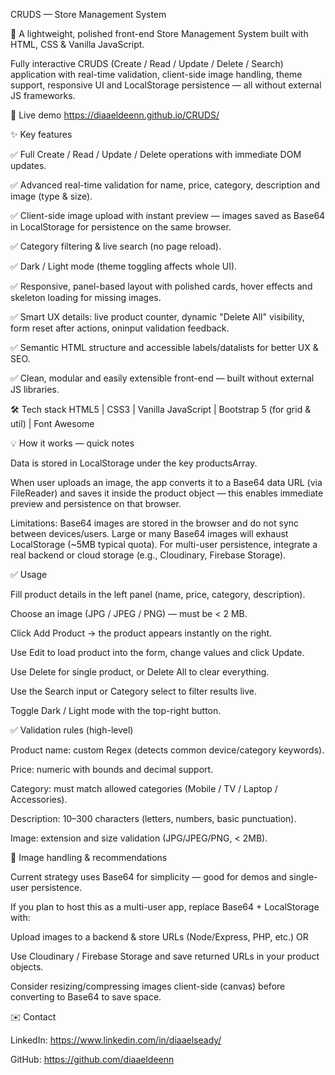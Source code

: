 CRUDS — Store Management System

🚀 A lightweight, polished front-end Store Management System built with HTML, CSS & Vanilla JavaScript.

Fully interactive CRUDS (Create / Read / Update / Delete / Search) application with real-time validation, client-side image handling, theme support, responsive UI and LocalStorage persistence — all without external JS frameworks.

🔗 Live demo
https://diaaeldeenn.github.io/CRUDS/

✨ Key features

✅ Full Create / Read / Update / Delete operations with immediate DOM updates.

✅ Advanced real-time validation for name, price, category, description and image (type & size).

✅ Client-side image upload with instant preview — images saved as Base64 in LocalStorage for persistence on the same browser.

✅ Category filtering & live search (no page reload).

✅ Dark / Light mode (theme toggling affects whole UI).

✅ Responsive, panel-based layout with polished cards, hover effects and skeleton loading for missing images.

✅ Smart UX details: live product counter, dynamic "Delete All" visibility, form reset after actions, oninput validation feedback.

✅ Semantic HTML structure and accessible labels/datalists for better UX & SEO.

✅ Clean, modular and easily extensible front-end — built without external JS libraries.

🛠 Tech stack
HTML5 | CSS3 | Vanilla JavaScript | Bootstrap 5 (for grid & util) | Font Awesome

💡 How it works — quick notes

Data is stored in LocalStorage under the key productsArray.

When user uploads an image, the app converts it to a Base64 data URL (via FileReader) and saves it inside the product object — this enables immediate preview and persistence on that browser.

Limitations: Base64 images are stored in the browser and do not sync between devices/users. Large or many Base64 images will exhaust LocalStorage (~5MB typical quota). For multi-user persistence, integrate a real backend or cloud storage (e.g., Cloudinary, Firebase Storage).

✅ Usage

Fill product details in the left panel (name, price, category, description).

Choose an image (JPG / JPEG / PNG) — must be < 2 MB.

Click Add Product → the product appears instantly on the right.

Use Edit to load product into the form, change values and click Update.

Use Delete for single product, or Delete All to clear everything.

Use the Search input or Category select to filter results live.

Toggle Dark / Light mode with the top-right button.

✅ Validation rules (high-level)

Product name: custom Regex (detects common device/category keywords).

Price: numeric with bounds and decimal support.

Category: must match allowed categories (Mobile / TV / Laptop / Accessories).

Description: 10–300 characters (letters, numbers, basic punctuation).

Image: extension and size validation (JPG/JPEG/PNG, < 2MB).

📸 Image handling & recommendations

Current strategy uses Base64 for simplicity — good for demos and single-user persistence.

If you plan to host this as a multi-user app, replace Base64 + LocalStorage with:

Upload images to a backend & store URLs (Node/Express, PHP, etc.) OR

Use Cloudinary / Firebase Storage and save returned URLs in your product objects.

Consider resizing/compressing images client-side (canvas) before converting to Base64 to save space.

✉️ Contact

LinkedIn: https://www.linkedin.com/in/diaaelseady/

GitHub: https://github.com/diaaeldeenn
